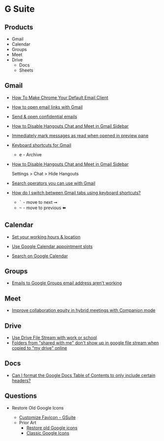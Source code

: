 # G Suite

## Products

* Gmail
* Calendar
* Groups
* Meet
* Drive
  * Docs
  * Sheets

## Gmail

* [How To Make Chrome Your Default Email Client](https://www.cloudwards.net/how-to-make-gmail-your-default-email-client/)
* [How to open email links with Gmail](https://thegeekpage.com/open-email-links-with-gmail-on-chrome-by-default-in-windows-10/)
* [Send & open confidential emails](https://support.google.com/mail/answer/7674059?co=GENIE.Platform%3DDesktop&hl=en)

* [How to Disable Hangouts Chat and Meet in Gmail Sidebar](https://www.howtogeek.com/675524/how-to-disable-hangouts-chat-and-meet-in-gmail-sidebar/)
* [Immediately mark messages as read when opened in preview pane](https://superuser.com/q/1699307/180163)

* [Keyboard shortcuts for Gmail](https://support.google.com/mail/answer/6594?hl=en)
  * <kbd>e</kbd> - Archive

* [How to Disable Hangouts Chat and Meet in Gmail Sidebar](https://www.howtogeek.com/675524/how-to-disable-hangouts-chat-and-meet-in-gmail-sidebar/)

  Settings > Chat > Hide Hangouts

* [Search operators you can use with Gmail](https://support.google.com/mail/answer/7190?hl=en)

* [How do I switch between Gmail tabs using keyboard shortcuts?](https://webapps.stackexchange.com/q/46563/38656)

  * <kbd>\`</kbd> - move to next ➞
  * <kbd>~</kbd> - move to previous 🠬

## Calendar

* [Set your working hours & location](https://support.google.com/calendar/answer/7638168)
* [Use Google Calendar appointment slots](https://support.google.com/calendar/answer/190998)

* [Search on Google Calendar](https://support.google.com/calendar/answer/37176)

## Groups

* [Emails to Google Groups email address aren't working](https://webapps.stackexchange.com/q/148192/38656)

## Meet

* [Improve collaboration equity in hybrid meetings with Companion mode](https://support.google.com/a/users/answer/11305028?p=companion_mode)

## Drive

* [Use Drive File Stream with work or school](https://support.google.com/drive/answer/7329379)
* [Folders from "shared with me" don't show up in google file stream when copied to "my drive" online](https://support.google.com/a/thread/7885542)


## Docs

* [Can I format the Google Docs Table of Contents to only include certain headers?](https://webapps.stackexchange.com/q/102639/38656)

## Questions


* Restore Old Google Icons

  * [Customize Favicon - GSuite](https://github.com/KyleMit/CustomizeTheWeb/blob/master/Scripts/restore-google-icons.user.js)
  * Prior Art
    * [Restore old Google icons](https://chrome.google.com/webstore/detail/restore-old-google-icons/iellnmonjokmoagdlggagdmfjgpiahmb)
    * [Classic Google Icons](https://chrome.google.com/webstore/detail/classic-google-icons/gdiohdhgkjainohnfhofjoebohnfknnm)

